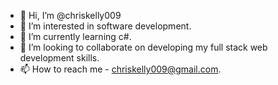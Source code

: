 - 👋 Hi, I’m @chriskelly009
- 👀 I’m interested in software development.
- 🌱 I’m currently learning c#. 
- 💞️ I’m looking to collaborate on developing my full stack 
web development skills. 
- 📫 How to reach me - chriskelly009@gmail.com. 

<!---
chriskelly009/chriskelly009 is a ✨ special ✨ repository because its `README.md` (this file) appears on your GitHub profile.
You can click the Preview link to take a look at your changes.
--->
